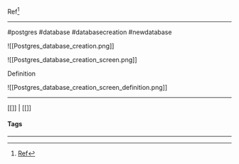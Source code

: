 Ref[^1]
***
#postgres #database #databasecreation #newdatabase

![[Postgres_database_creation.png]]

![[Postgres_database_creation_screen.png]]

Definition

![[Postgres_database_creation_screen_definition.png]]



***
[[]] | [[]]
#### Tags
***
[^1]: [Ref](#)